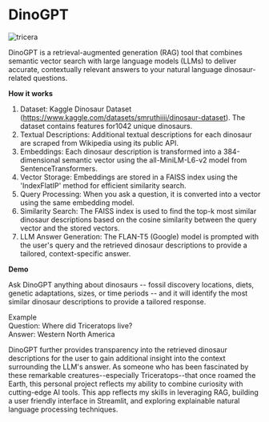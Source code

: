 # DinoGPT
![tricera](https://github.com/user-attachments/assets/b7c50cd8-4c61-41cf-be35-107951c715b9)

DinoGPT is a retrieval-augmented generation (RAG) tool that combines semantic vector search with large language models (LLMs) to deliver accurate, contextually relevant answers to your natural language dinosaur-related questions. 

**How it works**

1. Dataset: Kaggle Dinosaur Dataset (https://www.kaggle.com/datasets/smruthiiii/dinosaur-dataset). The dataset contains features for1042 unique dinosaurs.
2. Textual Descriptions: Additional textual descriptions for each dinosaur are scraped from Wikipedia using its public API.
3. Embeddings: Each dinosaur description is transformed into a 384-dimensional semantic vector using the all-MiniLM-L6-v2 model from SentenceTransformers.
4. Vector Storage: Embeddings are stored in a FAISS index using the 'IndexFlatIP' method for efficient similarity search.
5. Query Processing: When you ask a question, it is converted into a vector using the same embedding model.
6. Similarity Search: The FAISS index is used to find the top-k most similar dinosaur descriptions based on the cosine similarity between the query vector and the stored vectors.
7. LLM Answer Generation: The FLAN-T5 (Google) model is prompted with the user's query and the retrieved dinosaur descriptions to provide a tailored, context-specific answer.

**Demo**

Ask DinoGPT anything about dinosaurs -- fossil discovery locations, diets, genetic adaptations, sizes, or time periods -- and it will identify the most similar dinosaur descriptions to provide a tailored response.

Example <br>
Question: Where did Triceratops live? <br>
Answer: Western North America

DinoGPT further provides transparency into the retrieved dinosaur descriptions for the user to gain additional insight into the context surrounding the LLM's answer. As someone who has been fascinated by these remarkable creatures--especially Triceratops--that once roamed the Earth, this personal project reflects my ability to combine curiosity with cutting-edge AI tools. This app reflects my skills in leveraging RAG, building a user friendly interface in Streamlit, and exploring explainable natural language processing techniques.


